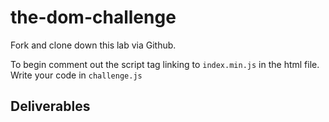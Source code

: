# the-dom-challenge
Fork and clone down this lab via Github. 

To begin comment out the script tag linking to `index.min.js` in the html file. Write your code in `challenge.js`

## Deliverables

<!-- 1. As a user, i should see the timer increment every second once the page has loaded -->
<!-- 2. As a user, i can manually increment and decrement the counter as i like -->
<!-- 3. As a user, i can like an individual number of the counter. I should see the appropriate number of likes associated with that particular number -->
<!-- 4. As a user I can pause the game, which should disable all buttons except the pause button, which should now show the text 'resume' -->
<!-- 5. As a user I can leave comments on my gameplay, such as "Wow, what a fun game this is" -->
